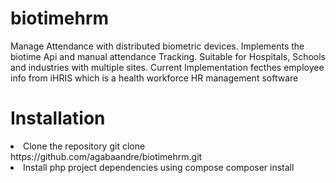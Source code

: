 # biotimehrm
Manage Attendance with distributed biometric devices.
Implements the biotime Api and manual attendance Tracking.
Suitable for Hospitals, Schools and industries with multiple sites.
Current Implementation fecthes employee info from iHRIS which is a health workforce HR management software

# Installation
<li>
 Clone the repository
 git clone https://github.com/agabaandre/biotimehrm.git
</li>
<li>
Install php project dependencies using compose
 composer install 
</li>


